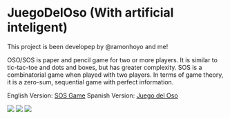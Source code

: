 # JuegoDelOso (With artificial inteligent)

This project is been developep by @ramonhoyo and me!

OSO/SOS is paper and pencil game for two or more players. It is similar to tic-tac-toe and dots and boxes, but has greater complexity.
SOS is a combinatorial game when played with two players. In terms of game theory, it is a zero-sum, sequential game with perfect information.


English Version: [SOS Game](https://en.wikipedia.org/wiki/SOS_(game))
Spanish Version: [Juego del Oso](https://es.wikipedia.org/wiki/Oso_(juego))

![](https://github.com/skaptox/JuegoDelOso/blob/master/1.png)
![](https://github.com/skaptox/JuegoDelOso/blob/master/2.png)
![](https://github.com/skaptox/JuegoDelOso/blob/master/3.png)






